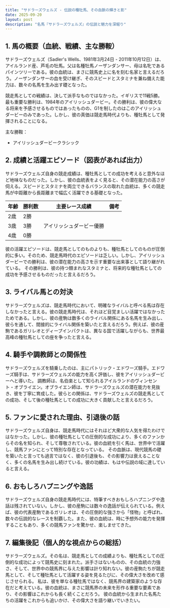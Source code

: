 ```yaml
---
title: "サドラーズウェルズ - 伝説の種牡馬、その血脈の輝きと影"
date: 2025-09-20
layout: post
description: "名馬『サドラーズウェルズ』の伝説と魅力を深堀り"
---
```


## 1. 馬の概要（血統、戦績、主な勝鞍）

サドラーズウェルズ（Sadler's Wells、1981年3月24日 - 2011年10月12日）は、アイルランド産、芦毛の牡馬。父は名種牡馬ノーザンダンサー、母は名牝であるパインツリーである。彼の血統は、まさに競馬史上に名を刻む名家と言えるだろう。ノーザンダンサーの血を受け継ぎ、そのスピードとスタミナを兼ね備えた能力は、数々の名馬を生み出す礎となった。

競走馬としての戦績は、決して派手なものではなかった。イギリスで11戦5勝。最も重要な勝利は、1984年のアイリッシュダービー。その勝利は、彼の偉大なる将来を予感させるものではあったものの、G1を制したのはこのアイリッシュダービーのみであった。しかし、彼の真価は競走馬時代よりも、種牡馬として発揮されることになる。

主な勝鞍：
* アイリッシュダービークラシック

## 2. 成績と活躍エピソード（図表があれば出力）

サドラーズウェルズ自身の競走成績は、種牡馬としての成功を考えると意外なほど地味なものだった。しかし、彼の血統表をよく見ると、その潜在能力の高さが伺える。スピードとスタミナを両立できるバランスの取れた血統は、多くの競走馬が中距離から長距離まで幅広く活躍できる基礎となった。

| 年齢 | 勝利数 | 主要レース成績 | 備考 |
|---|---|---|---|
| 2歳 | 2勝 |  |  |
| 3歳 | 3勝 | アイリッシュダービー優勝 |  |
| 4歳 | 0勝 |  |  |


彼の活躍エピソードは、競走馬としてのものよりも、種牡馬としてのものが圧倒的に多い。そのため、競走馬時代のエピソードは乏しい。しかし、アイリッシュダービーでの勝利は、彼の潜在能力の高さを示す重要な出来事として語り継がれている。  その勝利は、彼の持つ類まれなスタミナと、将来的な種牡馬としての成功を予感させるものだったと言えるだろう。


## 3. ライバル馬との対決

サドラーズウェルズは、競走馬時代において、明確なライバルと呼べる馬は存在しなかったと言える。彼の競走馬時代は、それほど目覚ましい活躍ではなかったためである。しかし、彼の産駒は数多くのライバル関係にある名馬を生み出し、彼らを通して、間接的にライバル関係を築いたと言えるだろう。例えば、彼の産駒であるガリレオとディープインパクトは、異なる国で活躍しながらも、世界最高峰の種牡馬としての座を争ったと言える。


## 4. 騎手や調教師との関係性

サドラーズウェルズを騎乗したのは、主にパトリック・エドワーズ騎手。エドワーズ騎手は、サドラーズウェルズの能力を高く評価し、彼をアイリッシュダービーへと導いた。  調教師は、名伯楽として知られるアイルランドのヴィンセント・オブライエン。オブライエン師は、サドラーズウェルズの潜在能力を見抜き、彼を丁寧に育成した。彼らとの関係は、サドラーズウェルズの競走馬としての成功、そして後の種牡馬としての成功に大きく貢献したと言えるだろう。


## 5. ファンに愛された理由、引退後の話

サドラーズウェルズ自身は、競走馬時代にはそれほど大衆的な人気を得たわけではなかった。しかし、彼の種牡馬としての圧倒的な成功により、多くのファンからその名を知られ、そして尊敬されている。彼の血統を引く馬は、世界中で活躍し、競馬ファンにとって特別な存在となっている。  その血脈は、現代競馬の礎を築いたと言っても過言ではなく、彼の引退後も、その影響力は衰えることなく、多くの名馬を生み出し続けている。彼の功績は、もはや伝説の域に達していると言える。


## 6. おもしろハプニングや逸話

サドラーズウェルズ自身の競走馬時代には、特筆すべきおもしろハプニングや逸話は残されていない。しかし、彼の産駒には数々の逸話が伝えられている。例えば、彼の代表産駒であるガリレオは、その圧倒的な強さから「怪物」と呼ばれ、数々の伝説的なレースを制覇した。また、彼の血統は、時に予想外の能力を発揮することもあり、多くの競馬ファンを驚かせ、楽しませてきた。


## 7. 編集後記（個人的な視点からの総括）

サドラーズウェルズ。その名は、競走馬としての成績よりも、種牡馬としての圧倒的な成功によって競馬史に刻まれた。派手さはないものの、その血統の力強さ、そして、世界中の競馬界に与えた影響は計り知れない。彼の産駒たちが競走馬として、そして種牡馬として活躍する姿を見るたびに、その偉大さを改めて感じさせられる。  私は、彼を単なる種牡馬ではなく、競馬界の建築家のような存在だと考えている。彼の血統は、まさに競馬界の未来を形作る重要な要素であり、その影響はこれからも長く続くことだろう。  彼の血統から生まれた名馬たちの活躍をこれからも追いかけ、その偉大さを語り継いでいきたい。
